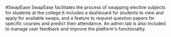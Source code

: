 #SwapEase
SwapEase facilitates the process of swapping elective subjects for students at the college.It includes a dashboard for students to view and apply for available swaps, and a feature to request question papers for specific courses and predict their attendance. An admin tab is also included to manage user feedback and improve the platform's functionality.

